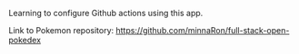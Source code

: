 Learning to configure Github actions using this app.

Link to Pokemon repository: https://github.com/minnaRon/full-stack-open-pokedex
